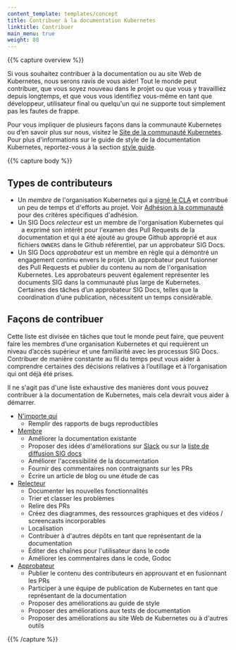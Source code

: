 ```yaml
---
content_template: templates/concept
title: Contribuer à la documentation Kubernetes
linktitle: Contribuer
main_menu: true
weight: 80
---
```


{{% capture overview %}}

Si vous souhaitez contribuer à la documentation ou au site Web de Kubernetes, nous serons ravis de vous aider!
Tout le monde peut contribuer, que vous soyez nouveau dans le projet ou que vous y travailliez depuis longtemps, et que vous vous identifiez vous-même en tant que développeur, utilisateur final ou quelqu'un qui ne supporte tout simplement pas les fautes de frappe.

Pour vous impliquer de plusieurs façons dans la communauté Kubernetes ou d’en savoir plus sur nous, visitez le [Site de la communauté Kubernetes](/community/).
Pour plus d'informations sur le guide de style de la documentation Kubernetes, reportez-vous à la section [style guide](/docs/contribute/style/style-guide/).

{{% capture body %}}

## Types de contributeurs

- Un _membre_ de l'organisation Kubernetes qui a [signé le CLA](/docs/contribute/start#sign-the-cla) et contribué un peu de temps et d'efforts au projet.
  Voir [Adhésion à la communauté](https://github.com/kubernetes/community/blob/master/community-membership.md) pour des critères spécifiques d'adhésion.
- Un SIG Docs _relecteur_ est un membre de l'organisation Kubernetes qui
  a exprimé son intérêt pour l'examen des Pull Requests de la documentation et qui a été ajouté au groupe Github approprié et aux fichiers `OWNERS` dans le Github référentiel, par un approbateur SIG Docs.
- Un SIG Docs _approbateur_ est un membre en règle qui a démontré un engagement continu envers le projet.
  Un approbateur peut fusionner des Pull Requests et publier du contenu au nom de l'organisation Kubernetes.
  Les approbateurs peuvent également représenter les documents SIG dans la communauté plus large de Kubernetes.
  Certaines des tâches d’un approbateur SIG Docs, telles que la coordination d’une publication, nécessitent un temps considérable.

## Façons de contribuer

Cette liste est divisée en tâches que tout le monde peut faire, que peuvent faire les membres d’une organisation Kubernetes et qui requièrent un niveau d’accès supérieur et une familiarité avec les processus SIG Docs.
Contribuer de manière constante au fil du temps peut vous aider à comprendre certaines des décisions relatives à l’outillage et à l’organisation qui ont déjà été prises.

Il ne s'agit pas d'une liste exhaustive des manières dont vous pouvez contribuer à la documentation de Kubernetes, mais cela devrait vous aider à démarrer.

- [N'importe qui](/docs/contribute/start/)
  - Remplir des rapports de bugs reproductibles
- [Membre](/docs/contribute/start/)
  - Améliorer la documentation existante
  - Proposer des idées d'améliorations sur [Slack](http://slack.k8s.io/) ou sur la [liste de diffusion SIG docs](https://groups.google.com/forum/#!forum/kubernetes-sig-docs)
  - Améliorer l'accessibilité de la documentation
  - Fournir des commentaires non contraignants sur les PRs
  - Écrire un article de blog ou une étude de cas
- [Relecteur](/docs/contribute/intermediate/)
  - Documenter les nouvelles fonctionnalités
  - Trier et classer les problèmes
  - Relire des PRs
  - Créez des diagrammes, des ressources graphiques et des vidéos / screencasts incorporables
  - Localisation
  - Contribuer à d'autres dépôts en tant que représentant de la documentation
  - Éditer des chaînes pour l'utilisateur dans le code
  - Améliorer les commentaires dans le code, Godoc
- [Approbateur](/docs/contribute/advanced/)
  - Publier le contenu des contributeurs en approuvant et en fusionnant les PRs
  - Participer à une équipe de publication de Kubernetes en tant que représentant de la documentation
  - Proposer des améliorations au guide de style
  - Proposer des améliorations aux tests de documentation
  - Proposer des améliorations au site Web de Kubernetes ou à d'autres outils

{{% /capture %}}
